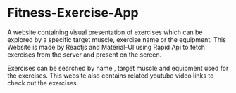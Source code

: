# Fitness-Exercise-App
A website containing visual presentation of  exercises which can be explored  by a specific target muscle, exercise name or the equipment.
This Website is made by Reactjs and Material-UI using Rapid Api to fetch exercises from the server and present on the screen.

Exercises can be searched by name , target muscle and equipment used for the exercises.
This website also contains related youtube video links to check out the exercises.
